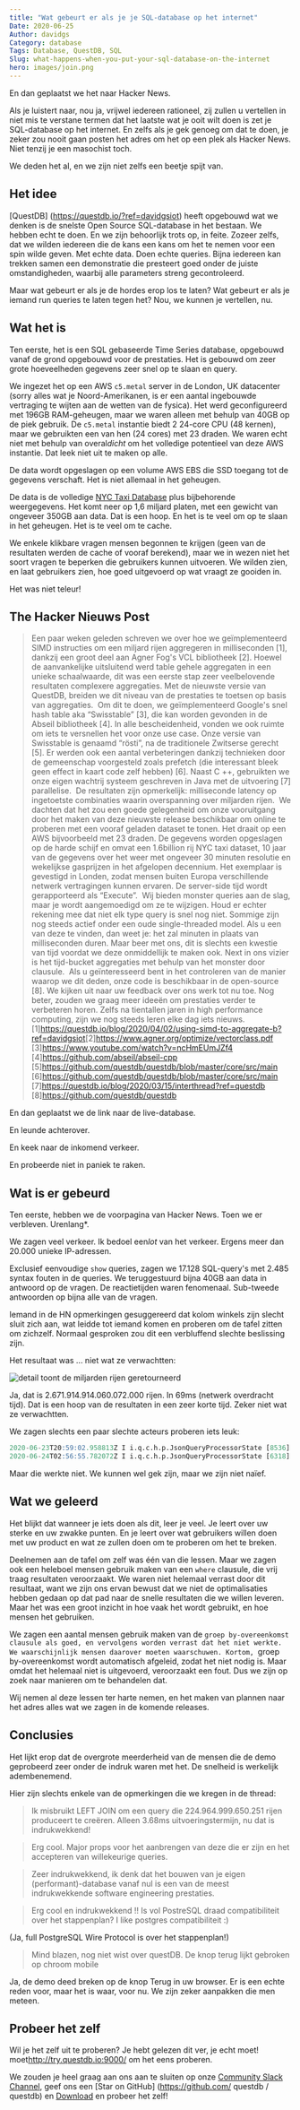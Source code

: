 ```yaml
---
title: "Wat gebeurt er als je je SQL-database op het internet"
Date: 2020-06-25
Author: davidgs
Category: database
Tags: Database, QuestDB, SQL
Slug: what-happens-when-you-put-your-sql-database-on-the-internet
hero: images/join.png
---
```


En dan geplaatst we het naar Hacker News.

Als je luistert naar, nou ja, vrijwel iedereen rationeel, zij zullen u vertellen in niet mis te verstane termen dat het laatste wat je ooit wilt doen is zet je SQL-database op het internet. En zelfs als je gek genoeg om dat te doen, je zeker zou nooit gaan posten het adres om het op een plek als Hacker News. Niet tenzij je een masochist toch.

We deden het al, en we zijn niet zelfs een beetje spijt van.

## Het idee

[QuestDB] (https://questdb.io/?ref=davidgsiot) heeft opgebouwd wat we denken is de snelste Open Source SQL-database in het bestaan. We hebben echt te doen. En we zijn behoorlijk trots op, in feite. Zozeer zelfs, dat we wilden iedereen die de kans een kans om het te nemen voor een spin wilde geven. Met echte data. Doen echte queries. Bijna iedereen kan trekken samen een demonstratie die presteert goed onder de juiste omstandigheden, waarbij alle parameters streng gecontroleerd.

Maar wat gebeurt er als je de hordes erop los te laten? Wat gebeurt er als je iemand run queries te laten tegen het? Nou, we kunnen je vertellen, nu.

## Wat het is

Ten eerste, het is een SQL gebaseerde Time Series database, opgebouwd vanaf de grond opgebouwd voor de prestaties. Het is gebouwd om zeer grote hoeveelheden gegevens zeer snel op te slaan en query.

We ingezet het op een AWS `c5.metal` server in de London, UK datacenter (sorry alles wat je Noord-Amerikanen, is er een aantal ingebouwde vertraging te wijten aan de wetten van de fysica). Het werd geconfigureerd met 196GB RAM-geheugen, maar we waren alleen met behulp van 40GB op de piek gebruik. De `c5.metal` instantie biedt 2 24-core CPU (48 kernen), maar we gebruikten een van hen (24 cores) met 23 draden. We waren echt niet met behulp van overal*dicht* om het volledige potentieel van deze AWS instantie. Dat leek niet uit te maken op alle.

De data wordt opgeslagen op een volume AWS EBS die SSD toegang tot de gegevens verschaft. Het is niet allemaal in het geheugen.

De data is de volledige [NYC Taxi Database](https://www1.nyc.gov/site/tlc/about/tlc-trip-record-data.page) plus bijbehorende weergegevens. Het komt neer op 1,6 miljard platen, met een gewicht van ongeveer 350GB aan data. Dat is een hoop. En het is te veel om op te slaan in het geheugen. Het is te veel om te cache.

We enkele klikbare vragen mensen begonnen te krijgen (geen van de resultaten werden de cache of vooraf berekend), maar we in wezen niet het soort vragen te beperken die gebruikers kunnen uitvoeren. We wilden zien, en laat gebruikers zien, hoe goed uitgevoerd op wat vraagt ze gooiden in.

Het was niet teleur!

## The Hacker Nieuws Post

> Een paar weken geleden schreven we over hoe we geïmplementeerd SIMD instructies om een miljard rijen aggregeren in milliseconden [1], dankzij een groot deel aan Agner Fog's VCL bibliotheek [2]. Hoewel de aanvankelijke uitsluitend werd table gehele aggregaten in een unieke schaalwaarde, dit was een eerste stap zeer veelbelovende resultaten complexere aggregaties. Met de nieuwste versie van QuestDB, breiden we dit niveau van de prestaties te toetsen op basis van aggregaties.
​
> Om dit te doen, we geïmplementeerd Google's snel hash table aka “Swisstable” [3], die kan worden gevonden in de Abseil bibliotheek [4]. In alle bescheidenheid, vonden we ook ruimte om iets te versnellen het voor onze use case. Onze versie van Swisstable is genaamd “rösti”, na de traditionele Zwitserse gerecht [5]. Er werden ook een aantal verbeteringen dankzij technieken door de gemeenschap voorgesteld zoals prefetch (die interessant bleek geen effect in kaart code zelf hebben) [6]. Naast C ++, gebruikten we onze eigen wachtrij systeem geschreven in Java met de uitvoering [7] parallelise.
​
> De resultaten zijn opmerkelijk: milliseconde latency op ingetoetste combinaties waarin overspanning over miljarden rijen.
​
> We dachten dat het zou een goede gelegenheid om onze vooruitgang door het maken van deze nieuwste release beschikbaar om online te proberen met een vooraf geladen dataset te tonen. Het draait op een AWS bijvoorbeeld met 23 draden. De gegevens worden opgeslagen op de harde schijf en omvat een 1.6billion rij NYC taxi dataset, 10 jaar van de gegevens over het weer met ongeveer 30 minuten resolutie en wekelijkse gasprijzen in het afgelopen decennium. Het exemplaar is gevestigd in Londen, zodat mensen buiten Europa verschillende netwerk vertragingen kunnen ervaren. De server-side tijd wordt gerapporteerd als “Execute”.
​
> Wij bieden monster queries aan de slag, maar je wordt aangemoedigd om ze te wijzigen. Houd er echter rekening mee dat niet elk type query is snel nog niet. Sommige zijn nog steeds actief onder een oude single-threaded model. Als u een van deze te vinden, dan weet je: het zal minuten in plaats van milliseconden duren. Maar beer met ons, dit is slechts een kwestie van tijd voordat we deze onmiddellijk te maken ook. Next in ons vizier is het tijd-bucket aggregaties met behulp van het monster door clausule.
​
> Als u geïnteresseerd bent in het controleren van de manier waarop we dit deden, onze code is beschikbaar in de open-source [8]. We kijken uit naar uw feedback over ons werk tot nu toe. Nog beter, zouden we graag meer ideeën om prestaties verder te verbeteren horen. Zelfs na tientallen jaren in high performance computing, zijn we nog steeds leren elke dag iets nieuws.
​
> [1]<https://questdb.io/blog/2020/04/02/using-simd-to-aggregate-b?ref=davidgsiot>​
​
> [2]<https://www.agner.org/optimize/vectorclass.pdf>
​
> [3]<https://www.youtube.com/watch?v=ncHmEUmJZf4>
​
> [4]<https://github.com/abseil/abseil-cpp>
​
> [5]<https://github.com/questdb/questdb/blob/master/core/src/main>​
​
> [6]<https://github.com/questdb/questdb/blob/master/core/src/main>​
​
> [7]<https://questdb.io/blog/2020/03/15/interthread?ref=questdb>
​
> [8]<https://github.com/questdb/questdb>

En dan geplaatst we de link naar de live-database.

En leunde achterover.

En keek naar de inkomend verkeer.

En probeerde niet in paniek te raken.

## Wat is er gebeurd

Ten eerste, hebben we de voorpagina van Hacker News. Toen we er verbleven. Urenlang*.

We zagen veel verkeer. Ik bedoel een*lot* van het verkeer. Ergens meer dan 20.000 unieke IP-adressen.

Exclusief eenvoudige `show` queries, zagen we 17.128 SQL-query's met 2.485 syntax fouten in de queries. We teruggestuurd bijna 40GB aan data in antwoord op de vragen. De reactietijden waren fenomenaal. Sub-tweede antwoorden op bijna alle van de vragen.

Iemand in de HN opmerkingen gesuggereerd dat kolom winkels zijn slecht sluit zich aan, wat leidde tot iemand komen en proberen om de tafel zitten om zichzelf. Normaal gesproken zou dit een verbluffend slechte beslissing zijn.

Het resultaat was ... niet wat ze verwachtten:

![detail toont de miljarden rijen geretourneerd](/posts/category/database/images/join.png)

Ja, dat is 2.671.914.914.060.072.000 rijen. In 69ms (netwerk overdracht tijd). Dat is een hoop van de resultaten in een zeer korte tijd. Zeker niet wat ze verwachtten.

We zagen slechts een paar slechte acteurs proberen iets leuk:

```sql
2020-06-23T20:59:02.958813Z I i.q.c.h.p.JsonQueryProcessorState [8536] exec [q='drop table trips']
2020-06-24T02:56:55.782072Z I i.q.c.h.p.JsonQueryProcessorState [6318] exec [q='drop *']
```

Maar die werkte niet. We kunnen wel gek zijn, maar we zijn niet naïef.

## Wat we geleerd

Het blijkt dat wanneer je iets doen als dit, leer je veel. Je leert over uw sterke en uw zwakke punten. En je leert over wat gebruikers willen doen met uw product en wat ze zullen doen om te proberen om het te breken.

Deelnemen aan de tafel om zelf was één van die lessen. Maar we zagen ook een heleboel mensen gebruik maken van een `where` clausule, die vrij traag resultaten veroorzaakt. We waren niet helemaal verrast door dit resultaat, want we zijn ons ervan bewust dat we niet de optimalisaties hebben gedaan op dat pad naar de snelle resultaten die we willen leveren. Maar het was een groot inzicht in hoe vaak het wordt gebruikt, en hoe mensen het gebruiken.

We zagen een aantal mensen gebruik maken van de `groep by-overeenkomst clausule als goed, en vervolgens worden verrast dat het niet werkte. We waarschijnlijk mensen daarover moeten waarschuwen. Kortom, `groep by-overeenkomst wordt automatisch afgeleid, zodat het niet nodig is. Maar omdat het helemaal niet is uitgevoerd, veroorzaakt een fout. Dus we zijn op zoek naar manieren om te behandelen dat.

Wij nemen al deze lessen ter harte nemen, en het maken van plannen naar het adres alles wat we zagen in de komende releases.

## Conclusies

Het lijkt erop dat de overgrote meerderheid van de mensen die de demo geprobeerd zeer onder de indruk waren met het. De snelheid is werkelijk adembenemend.

Hier zijn slechts enkele van de opmerkingen die we kregen in de thread:

> Ik misbruikt LEFT JOIN om een query die 224.964.999.650.251 rijen produceert te creëren. Alleen 3.68ms uitvoeringstermijn, nu dat is indrukwekkend!

> Erg cool. Major props voor het aanbrengen van deze die er zijn en het accepteren van willekeurige queries.

> Zeer indrukwekkend, ik denk dat het bouwen van je eigen (performant)-database vanaf nul is een van de meest indrukwekkende software engineering prestaties.

> Erg cool en indrukwekkend !! Is vol PostreSQL draad compatibiliteit over het stappenplan? I like postgres compatibiliteit :)

(Ja, full PostgreSQL Wire Protocol is over het stappenplan!)

> Mind blazen, nog niet wist over questDB. De knop terug lijkt gebroken op chroom mobile

Ja, de demo deed breken op de knop Terug in uw browser. Er is een echte reden voor, maar het is waar, voor nu. We zijn zeker aanpakken die men meteen.

## Probeer het zelf

Wil je het zelf uit te proberen? Je hebt gelezen dit ver, je echt moet! moet<http://try.questdb.io:9000/> om het eens proberen.

We zouden je heel graag aan ons aan te sluiten op onze [Community Slack Channel](https://serieux-saucisson-79115.herokuapp.com/), geef ons een [Star on GitHub] (https://github.com/ questdb / questdb) en [Download](https://github.com/questdb/questdb) en probeer het zelf!
